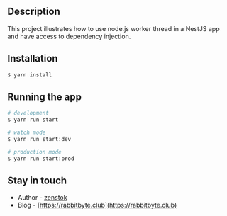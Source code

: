 ## Description

This project illustrates how to use node.js worker thread in a NestJS app and have access to dependency injection.

## Installation

```bash
$ yarn install
```

## Running the app

```bash
# development
$ yarn run start

# watch mode
$ yarn run start:dev

# production mode
$ yarn run start:prod
```

## Stay in touch

- Author - [zenstok](https://github.com/zenstok)
- Blog - [https://rabbitbyte.club](https://rabbitbyte.club)

